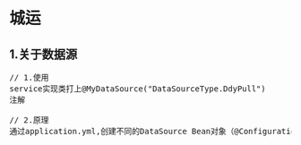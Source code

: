 # 城运
## 1.关于数据源
<pre>
// 1.使用
service实现类打上@MyDataSource("DataSourceType.DdyPull")
注解

// 2.原理
通过application.yml,创建不同的DataSource Bean对象（@Configuration）
</pre>
